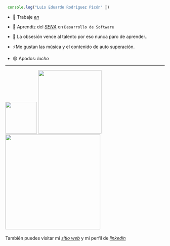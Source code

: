 ```js
 console.log("Luis Eduardo Rodriguez Picón" 👋)
```

- 🔭 Trabaje _[en](https://luispicon.online/#pagina-3)_

- 🌱 Aprendiz del _[SENA](https://www.sena.edu.co/)_ en `Desarrollo de Software`

- 💬 La obsesión vence al talento por eso nunca paro de aprender..

- ⚡Me gustan las música y el contenido de auto superación.

- 😄 Apodos: _lucho_

---

<div >

<img src= "https://i.imgur.com/ULW3hMW.jpg" width="100">
<img src= "https://i.imgur.com/EEjpBWd.jpg" width=200">
<img src= "https://i.imgur.com/LqOq0Q4.jpg" width="300">
</div>

####

También puedes visitar mi _[sitio web](https://luispicon.online)_ y mi perfil de _[linkedin](https://www.linkedin.com/in/luis-pic%C3%B3n-a63437240/)_
